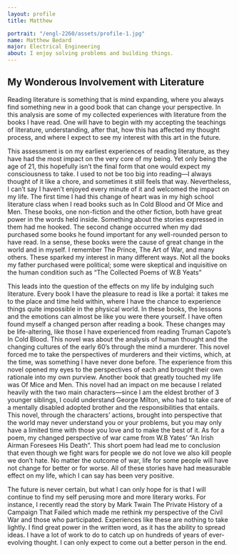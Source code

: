 ```yaml
---
layout: profile
title: Matthew

portrait: "/engl-2260/assets/profile-1.jpg"
name: Matthew Bedard
major: Electrical Engineering
about: I enjoy solving problems and building things.
---
```

## My Wonderous Involvement with Literature

Reading literature is something that is mind expanding, where you always find something new in a good book that can change your perspective. In this analysis are some of my collected experiences with literature from the books I have read. One will have to begin with my accepting the teachings of literature, understanding, after that, how this has affected my thought process, and where I expect to see my interest with this art in the future.

This assessment is on my earliest experiences of reading literature, as they have had the most impact on the very core of my being. Yet only being the age of 21, this hopefully isn’t the final form that one would expect my consciousness to take. I used to not be too big into reading—I always thought of it like a chore, and sometimes it still feels that way. Nevertheless, I can’t say I haven’t enjoyed every minute of it and welcomed the impact on my life. The first time I had this change of heart was in my high school literature class when I read books such as In Cold Blood and Of Mice and Men. These books, one non-fiction and the other fiction, both have great power in the words held inside. Something about the stories expressed in them had me hooked. The second change occurred when my dad purchased some books he found important for any well-rounded person to have read. In a sense, these books were the cause of great change in the world and in myself. I remember The Prince, The Art of War, and many others. These sparked my interest in many different ways. Not all the books my father purchased were political; some were skeptical and inquisitive on the human condition such as “The Collected Poems of W.B Yeats”

This leads into the question of the effects on my life by indulging such literature. Every book I have the pleasure to read is like a portal: it takes me to the place and time held within, where I have the chance to experience things quite impossible in the physical world. In these books, the lessons and the emotions can almost be like you were there yourself. I have often found myself a changed person after reading a book. These changes may be life-altering, like those I have experienced from reading Truman Capote’s In Cold Blood. This novel was about the analysis of human thought and the changing cultures of the early 60’s through the mind a murderer. This novel forced me to take the perspectives of murderers and their victims, which, at the time, was something I have never done before. The experience from this novel opened my eyes to the perspectives of each and brought their own rationale into my own purview. Another book that greatly touched my life was Of Mice and Men. This novel had an impact on me because I related heavily with the two main characters—since I am the eldest brother of 3 younger siblings, I could understand George Milton, who had to take care of a mentally disabled adopted brother and the responsibilities that entails. This novel, through the characters’ actions, brought into perspective that the world may never understand you or your problems, but you may only have a limited time with those you love and to make the best of it. As for a poem, my changed perspective of war came from W.B Yates’ “An Irish Airman Foresees His Death”. This short poem had lead me to conclusion that even though we fight wars for people we do not love we also kill people we don’t hate. No matter the outcome of war, life for some people will have not change for better or for worse. All of these stories have had measurable effect on my life, which I can say has been very positive.

 The future is never certain, but what I can only hope for is that I will continue to find my self perusing more and more literary works. For instance, I recently read the story by Mark Twain The Private History of a Campaign That Failed which made me rethink my perspective of the Civil War and those who participated. Experiences like these are nothing to take lightly. I find great power in the written word, as it has the ability to spread ideas. I have a lot of work to do to catch up on hundreds of years of ever-evolving thought. I can only expect to come out a better person in the end.
